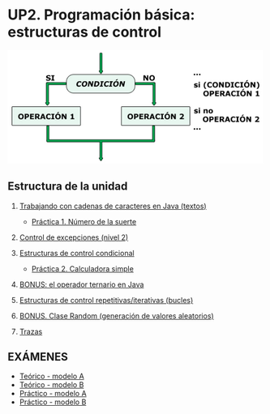 
# UP2. Programación básica: estructuras de control

![control](comtrol.jpg)

## Estructura de la unidad
1.  [Trabajando con cadenas de caracteres en Java (textos)](https://pbendom3.github.io/prog-1cfgs-daw/ups/UP2/2_1_cadenas/index.html)

      - [Práctica 1. Número de la suerte](Práctica1_Número_de_la_suerte.pdf)
     
3.  [Control de excepciones (nivel 2)](https://pbendom3.github.io/prog-1cfgs-daw/ups/UP2/2_2_excepciones/index.html)
4.  [Estructuras de control condicional](https://pbendom3.github.io/prog-1cfgs-daw/ups/UP2/2_3_condicionales/index.html)

      - [Práctica 2. Calculadora simple](Práctica_2_Calculadora.pdf)

6.  [BONUS: el operador ternario en Java]()
7.  [Estructuras de control repetitivas/iterativas (bucles)]()
8.  [BONUS. Clase Random (generación de valores aleatorios)]()
9.  [Trazas]()
   
## EXÁMENES
- [Teórico - modelo A](1_EXAMEN_TEÓRICO_UD2_DAM.pdf)
- [Teórico - modelo B](2_EXAMEN_TEÓRICO_UD2_DAW.pdf)
- [Práctico - modelo A](3_EXAMEN_PRÁCTICO_UD2_A.pdf)
- [Práctico - modelo B](4_EXAMEN_PRÁCTICO_UD2_B.pdf)
